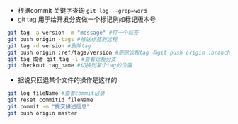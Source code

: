 - 根据commit 关键字查询 ```git log --grep=word```  
- git tag 用于给开发分支做一个标记例如标记版本号
```sh
git tag -a version -m "message" #打一个标签
git push origin -tags #推送标签到远程
git tag -d version #删除tag
git push origin :ref/tags/version #删除远程tag 与git push origin :branch_name 删除远程分支一样
git tag 或者 git tag -l #查看远程分支
git checkout tag_name #切换到某个tag的位置
```

- 据说只回退某个文件的操作是这样的
```sh
git log fileName #查看commit记录
git reset commitId fileName
git commit -m "提交描述信息"
git push origin master
```
